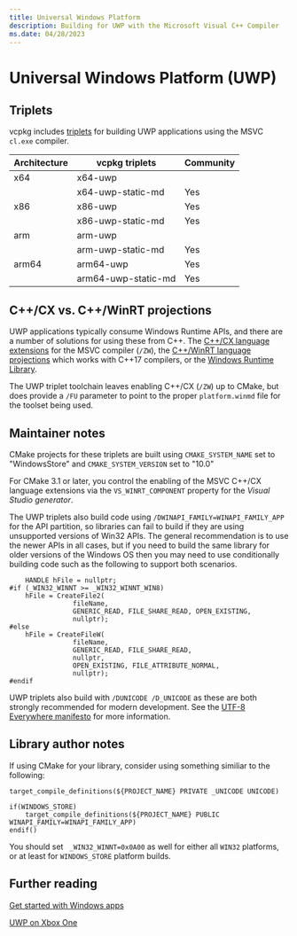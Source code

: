 ```yaml
---
title: Universal Windows Platform
description: Building for UWP with the Microsoft Visual C++ Compiler
ms.date: 04/28/2023
---
```

# Universal Windows Platform (UWP)

## Triplets

vcpkg includes [triplets](https://github.com/microsoft/vcpkg/tree/master/triplets) for building UWP applications using the MSVC ``cl.exe`` compiler.

| Architecture | vcpkg triplets      | Community |
|--------------|---------------------|-----------|
| x64          | x64-uwp             |           |
|              | x64-uwp-static-md   | Yes       |
| x86          | x86-uwp             | Yes       |
|              | x86-uwp-static-md   | Yes       |
| arm          | arm-uwp             |           |
|              | arm-uwp-static-md   | Yes       |
| arm64        | arm64-uwp           | Yes       |
|              | arm64-uwp-static-md | Yes       |

## C++/CX vs. C++/WinRT projections

UWP applications typically consume Windows Runtime APIs, and there are a number of solutions for using these from C++. The [C++/CX language extensions](/cpp/cppcx/visual-c-language-reference-c-cx) for the MSVC compiler (``/ZW``), the [C++/WinRT language projections](/windows/uwp/cpp-and-winrt-apis/) which works with C++17 compilers, or the [Windows Runtime Library](/cpp/cppcx/wrl/windows-runtime-cpp-template-library-wrl).

The UWP triplet toolchain leaves enabling C++/CX (``/ZW``) up to CMake, but does provide a ``/FU`` parameter to point to the proper ``platform.winmd`` file for the toolset being used.

## Maintainer notes

CMake projects for these triplets are built using `CMAKE_SYSTEM_NAME` set to "WindowsStore" and `CMAKE_SYSTEM_VERSION` set to "10.0"

For CMake 3.1 or later, you control the enabling of the MSVC C++/CX language extensions via the `VS_WINRT_COMPONENT` property for the *Visual Studio generator*.

The UWP triplets also build code using ``/DWINAPI_FAMILY=WINAPI_FAMILY_APP`` for the API partition, so libraries can fail to build if they are using unsupported versions of Win32 APIs. The general recommendation is to use the newer APIs in all cases, but if you need to build the same library for older versions of the Windows OS then you may need to use conditionally building code such as the following to support both scenarios.

```
    HANDLE hFile = nullptr;
#if (_WIN32_WINNT >= _WIN32_WINNT_WIN8)
    hFile = CreateFile2(
                fileName,
                GENERIC_READ, FILE_SHARE_READ, OPEN_EXISTING,
                nullptr);
#else
    hFile = CreateFileW(
                fileName,
                GENERIC_READ, FILE_SHARE_READ,
                nullptr,
                OPEN_EXISTING, FILE_ATTRIBUTE_NORMAL,
                nullptr);
#endif
```

UWP triplets also build with ``/DUNICODE /D_UNICODE`` as these are both strongly recommended for modern development. See the [UTF-8 Everywhere manifesto](https://utf8everywhere.org/) for more information.

## Library author notes

If using CMake for your library, consider using something similiar to the following:

```
target_compile_definitions(${PROJECT_NAME} PRIVATE _UNICODE UNICODE)

if(WINDOWS_STORE)
    target_compile_definitions(${PROJECT_NAME} PUBLIC WINAPI_FAMILY=WINAPI_FAMILY_APP)
endif()
```

You should set `` _WIN32_WINNT=0x0A00`` as well for either all ``WIN32`` platforms, or at least  for ``WINDOWS_STORE`` platform builds.

## Further reading

[Get started with Windows apps](/windows/uwp/get-started/)

[UWP on Xbox One](/windows/uwp/xbox-apps/)

